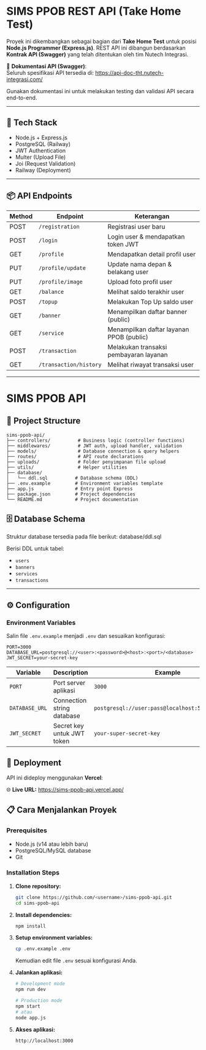# SIMS PPOB REST API (Take Home Test)

Proyek ini dikembangkan sebagai bagian dari **Take Home Test** untuk posisi **Node.js Programmer (Express.js)**. REST API ini dibangun berdasarkan **Kontrak API (Swagger)** yang telah ditentukan oleh tim Nutech Integrasi.

📄 **Dokumentasi API (Swagger)**:  
Seluruh spesifikasi API tersedia di:
https://api-doc-tht.nutech-integrasi.com/

Gunakan dokumentasi ini untuk melakukan testing dan validasi API secara end-to-end.

---

## 🔧 Tech Stack

- Node.js + Express.js  
- PostgreSQL (Railway)  
- JWT Authentication  
- Multer (Upload File)  
- Joi (Request Validation)  
- Railway (Deployment)  

---

## 📦 API Endpoints

| Method | Endpoint              | Keterangan                              |
|--------|------------------------|------------------------------------------|
| POST   | `/registration`        | Registrasi user baru                    |
| POST   | `/login`               | Login user & mendapatkan token JWT      |
| GET    | `/profile`             | Mendapatkan detail profil user          |
| PUT    | `/profile/update`      | Update nama depan & belakang user       |
| PUT    | `/profile/image`       | Upload foto profil user                 |
| GET    | `/balance`             | Melihat saldo terakhir user             |
| POST   | `/topup`               | Melakukan Top Up saldo user             |
| GET    | `/banner`              | Menampilkan daftar banner (public)      |
| GET    | `/service`             | Menampilkan daftar layanan PPOB (public)|
| POST   | `/transaction`         | Melakukan transaksi pembayaran layanan  |
| GET    | `/transaction/history` | Melihat riwayat transaksi user          |

---

# SIMS PPOB API

## 📂 Project Structure

```
sims-ppob-api/
├── controllers/          # Business logic (controller functions)
├── middlewares/          # JWT auth, upload handler, validation
├── models/               # Database connection & query helpers
├── routes/               # API route declarations
├── uploads/              # Folder penyimpanan file upload
├── utils/                # Helper utilities
├── database/
│   └── ddl.sql          # Database schema (DDL)
├── .env.example         # Environment variables template
├── app.js               # Entry point Express
├── package.json         # Project dependencies
└── README.md            # Project documentation
```


## 🗄️ Database Schema

Struktur database tersedia pada file berikut:
database/ddl.sql


Berisi DDL untuk tabel:
- `users`
- `banners`
- `services`
- `transactions`

---

## ⚙️ Configuration

### Environment Variables

Salin file `.env.example` menjadi `.env` dan sesuaikan konfigurasi:

```env
PORT=3000
DATABASE_URL=postgresql://<user>:<password>@<host>:<port>/<database>
JWT_SECRET=your-secret-key
```

| Variable | Description | Example |
|----------|-------------|---------|
| `PORT` | Port server aplikasi | `3000` |
| `DATABASE_URL` | Connection string database | `postgresql://user:pass@localhost:5432/sims_ppob` |
| `JWT_SECRET` | Secret key untuk JWT token | `your-super-secret-key` |

## 🚀 Deployment

API ini dideploy menggunakan **Vercel**:

🌐 **Live URL:** https://sims-ppob-api.vercel.app/

## 📋 Cara Menjalankan Proyek

### Prerequisites
- Node.js (v14 atau lebih baru)
- PostgreSQL/MySQL database
- Git

### Installation Steps

1. **Clone repository:**
   ```bash
   git clone https://github.com/<username>/sims-ppob-api.git
   cd sims-ppob-api
   ```

2. **Install dependencies:**
   ```bash
   npm install
   ```

3. **Setup environment variables:**
   ```bash
   cp .env.example .env
   ```
   Kemudian edit file `.env` sesuai konfigurasi Anda.

4. **Jalankan aplikasi:**
   ```bash
   # Development mode
   npm run dev
   
   # Production mode
   npm start
   # atau
   node app.js
   ```

5. **Akses aplikasi:**
   ```
   http://localhost:3000
   ```

